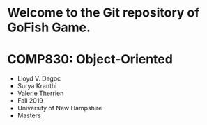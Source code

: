 # Welcome to the Git repository of GoFish Game.

# COMP830: Object-Oriented
* Lloyd V. Dagoc
* Surya Kranthi
* Valerie Therrien
* Fall 2019
* University of New Hampshire
* Masters

